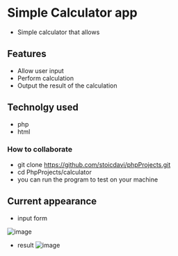 # Simple Calculator app
- Simple calculator that allows
## Features
- Allow user input
- Perform calculation
- Output the result of the calculation

## Technolgy used
- php
- html
### How to collaborate
- git clone https://github.com/stoicdavi/phpProjects.git
- cd PhpProjects/calculator
- you can run the program to test on your machine
## Current appearance
- input form

![image](https://github.com/stoicdavi/phpProjects/assets/117593948/6e7415ab-a923-4f31-96c5-f96bb94e30e2)


- result
![image](https://github.com/stoicdavi/phpProjects/assets/117593948/97312211-70ad-4b92-8ee3-de1c9af36da9)

